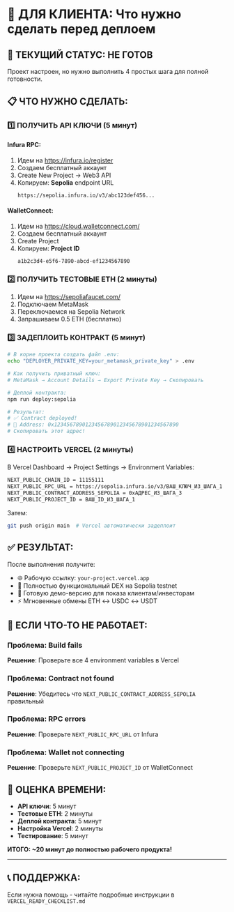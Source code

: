 # 🎯 ДЛЯ КЛИЕНТА: Что нужно сделать перед деплоем

## 🚨 ТЕКУЩИЙ СТАТУС: НЕ ГОТОВ

Проект настроен, но нужно выполнить 4 простых шага для полной готовности.

## 📋 ЧТО НУЖНО СДЕЛАТЬ:

### 1️⃣ ПОЛУЧИТЬ API КЛЮЧИ (5 минут)

#### Infura RPC:
1. Идем на https://infura.io/register
2. Создаем бесплатный аккаунт  
3. Create New Project → Web3 API
4. Копируем: **Sepolia** endpoint URL
   ```
   https://sepolia.infura.io/v3/abc123def456...
   ```

#### WalletConnect:
1. Идем на https://cloud.walletconnect.com/
2. Создаем бесплатный аккаунт
3. Create Project
4. Копируем: **Project ID**
   ```
   a1b2c3d4-e5f6-7890-abcd-ef1234567890
   ```

### 2️⃣ ПОЛУЧИТЬ ТЕСТОВЫЕ ETH (2 минуты)

1. Идем на https://sepoliafaucet.com/
2. Подключаем MetaMask
3. Переключаемся на Sepolia Network
4. Запрашиваем 0.5 ETH (бесплатно)

### 3️⃣ ЗАДЕПЛОИТЬ КОНТРАКТ (5 минут)

```bash
# В корне проекта создать файл .env:
echo "DEPLOYER_PRIVATE_KEY=your_metamask_private_key" > .env

# Как получить приватный ключ:
# MetaMask → Account Details → Export Private Key → Скопировать

# Деплой контракта:
npm run deploy:sepolia

# Результат:
# ✅ Contract deployed!
# 📍 Address: 0x1234567890123456789012345678901234567890
# Скопировать этот адрес!
```

### 4️⃣ НАСТРОИТЬ VERCEL (2 минуты)

В Vercel Dashboard → Project Settings → Environment Variables:

```bash
NEXT_PUBLIC_CHAIN_ID = 11155111
NEXT_PUBLIC_RPC_URL = https://sepolia.infura.io/v3/ВАШ_КЛЮЧ_ИЗ_ШАГА_1
NEXT_PUBLIC_CONTRACT_ADDRESS_SEPOLIA = 0xАДРЕС_ИЗ_ШАГА_3  
NEXT_PUBLIC_PROJECT_ID = ВАШ_ID_ИЗ_ШАГА_1
```

Затем:
```bash
git push origin main  # Vercel автоматически задеплоит
```

## ✅ РЕЗУЛЬТАТ:

После выполнения получите:
- 🌐 Рабочую ссылку: `your-project.vercel.app`
- 🧪 Полностью функциональный DEX на Sepolia testnet
- 💼 Готовую демо-версию для показа клиентам/инвесторам
- ⚡ Мгновенные обмены ETH ↔ USDC ↔ USDT

## 🛟 ЕСЛИ ЧТО-ТО НЕ РАБОТАЕТ:

### Проблема: Build fails
**Решение**: Проверьте все 4 environment variables в Vercel

### Проблема: Contract not found  
**Решение**: Убедитесь что `NEXT_PUBLIC_CONTRACT_ADDRESS_SEPOLIA` правильный

### Проблема: RPC errors
**Решение**: Проверьте `NEXT_PUBLIC_RPC_URL` от Infura

### Проблема: Wallet not connecting
**Решение**: Проверьте `NEXT_PUBLIC_PROJECT_ID` от WalletConnect

## 🎯 ОЦЕНКА ВРЕМЕНИ:

- **API ключи**: 5 минут
- **Тестовые ETH**: 2 минуты  
- **Деплой контракта**: 5 минут
- **Настройка Vercel**: 2 минуты
- **Тестирование**: 5 минут

**ИТОГО: ~20 минут до полностью рабочего продукта!**

---

## 📞 ПОДДЕРЖКА:

Если нужна помощь - читайте подробные инструкции в `VERCEL_READY_CHECKLIST.md`
